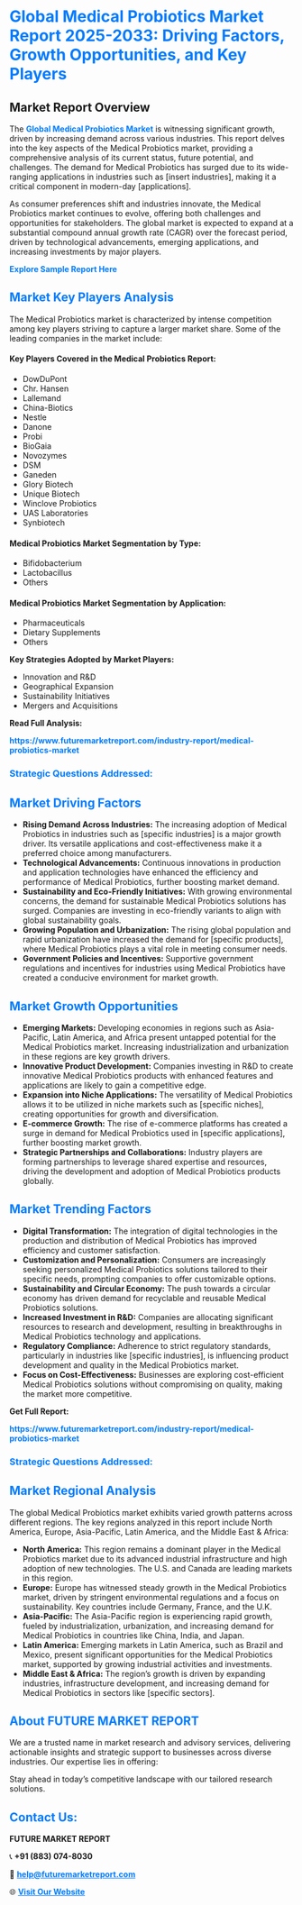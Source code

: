<h1 style="color: #007BFF;">Global Medical Probiotics Market Report 2025-2033: Driving Factors, Growth Opportunities, and Key Players</h1>

<section id="overview">
<h2>Market Report Overview</h2>
<p>The <a href="https://www.futuremarketreport.com/industry-report/medical-probiotics-market" style="color: #007BFF; text-decoration: none;"><strong>Global Medical Probiotics Market</strong></a> is witnessing significant growth, driven by increasing demand across various industries. This report delves into the key aspects of the Medical Probiotics market, providing a comprehensive analysis of its current status, future potential, and challenges. The demand for Medical Probiotics has surged due to its wide-ranging applications in industries such as [insert industries], making it a critical component in modern-day [applications].</p>
<p>As consumer preferences shift and industries innovate, the Medical Probiotics market continues to evolve, offering both challenges and opportunities for stakeholders. The global market is expected to expand at a substantial compound annual growth rate (CAGR) over the forecast period, driven by technological advancements, emerging applications, and increasing investments by major players.</p>
</section>

<section id="overview">
<p><a href="https://www.futuremarketreport.com/request-sample/reportId=52012" style="color: #007BFF; text-decoration: none;"><strong>Explore Sample Report Here</strong></a></p>
</section>

<section id="key-players">
<h2 style="color: #007BFF;">Market Key Players Analysis</h2>
<p>The Medical Probiotics market is characterized by intense competition among key players striving to capture a larger market share. Some of the leading companies in the market include:</p>
<h4>Key Players Covered in the Medical Probiotics Report:</h4>
<ul><li>DowDuPont</li><li>Chr. Hansen</li><li>Lallemand</li><li>China-Biotics</li><li>Nestle</li><li>Danone</li><li>Probi</li><li>BioGaia</li><li>Novozymes</li><li>DSM</li><li>Ganeden</li><li>Glory Biotech</li><li>Unique Biotech</li><li>Winclove Probiotics</li><li>UAS Laboratories</li><li>Synbiotech</li></ul>
<h4>Medical Probiotics Market Segmentation by Type:</h4>
<ul><li>Bifidobacterium</li><li>Lactobacillus</li><li>Others</li></ul>

<h4>Medical Probiotics Market Segmentation by Application:</h4>
<ul><li>Pharmaceuticals</li><li>Dietary Supplements</li><li>Others</li></ul>
<p><strong>Key Strategies Adopted by Market Players:</strong></p>
<ul>
<li>Innovation and R&D</li>
<li>Geographical Expansion</li>
<li>Sustainability Initiatives</li>
<li>Mergers and Acquisitions</li>
</ul>
</section>

<section>
<p><strong>Read Full Analysis: </strong></p><a href="https://www.futuremarketreport.com/industry-report/medical-probiotics-market" style="color: #007BFF; text-decoration: none;"><strong>https://www.futuremarketreport.com/industry-report/medical-probiotics-market</strong></a>
<h3 style="color: #007BFF;">Strategic Questions Addressed:</h3>
</section>

<section id="driving-factors">
<h2 style="color: #007BFF;">Market Driving Factors</h2>
<ul>
<li><strong>Rising Demand Across Industries:</strong> The increasing adoption of Medical Probiotics in industries such as [specific industries] is a major growth driver. Its versatile applications and cost-effectiveness make it a preferred choice among manufacturers.</li>
<li><strong>Technological Advancements:</strong> Continuous innovations in production and application technologies have enhanced the efficiency and performance of Medical Probiotics, further boosting market demand.</li>
<li><strong>Sustainability and Eco-Friendly Initiatives:</strong> With growing environmental concerns, the demand for sustainable Medical Probiotics solutions has surged. Companies are investing in eco-friendly variants to align with global sustainability goals.</li>
<li><strong>Growing Population and Urbanization:</strong> The rising global population and rapid urbanization have increased the demand for [specific products], where Medical Probiotics plays a vital role in meeting consumer needs.</li>
<li><strong>Government Policies and Incentives:</strong> Supportive government regulations and incentives for industries using Medical Probiotics have created a conducive environment for market growth.</li>
</ul>
</section>

<section id="growth-opportunities">
<h2 style="color: #007BFF;">Market Growth Opportunities</h2>
<ul>
<li><strong>Emerging Markets:</strong> Developing economies in regions such as Asia-Pacific, Latin America, and Africa present untapped potential for the Medical Probiotics market. Increasing industrialization and urbanization in these regions are key growth drivers.</li>
<li><strong>Innovative Product Development:</strong> Companies investing in R&D to create innovative Medical Probiotics products with enhanced features and applications are likely to gain a competitive edge.</li>
<li><strong>Expansion into Niche Applications:</strong> The versatility of Medical Probiotics allows it to be utilized in niche markets such as [specific niches], creating opportunities for growth and diversification.</li>
<li><strong>E-commerce Growth:</strong> The rise of e-commerce platforms has created a surge in demand for Medical Probiotics used in [specific applications], further boosting market growth.</li>
<li><strong>Strategic Partnerships and Collaborations:</strong> Industry players are forming partnerships to leverage shared expertise and resources, driving the development and adoption of Medical Probiotics products globally.</li>
</ul>
</section>

<section id="trending-factors">
<h2 style="color: #007BFF;">Market Trending Factors</h2>
<ul>
<li><strong>Digital Transformation:</strong> The integration of digital technologies in the production and distribution of Medical Probiotics has improved efficiency and customer satisfaction.</li>
<li><strong>Customization and Personalization:</strong> Consumers are increasingly seeking personalized Medical Probiotics solutions tailored to their specific needs, prompting companies to offer customizable options.</li>
<li><strong>Sustainability and Circular Economy:</strong> The push towards a circular economy has driven demand for recyclable and reusable Medical Probiotics solutions.</li>
<li><strong>Increased Investment in R&D:</strong> Companies are allocating significant resources to research and development, resulting in breakthroughs in Medical Probiotics technology and applications.</li>
<li><strong>Regulatory Compliance:</strong> Adherence to strict regulatory standards, particularly in industries like [specific industries], is influencing product development and quality in the Medical Probiotics market.</li>
<li><strong>Focus on Cost-Effectiveness:</strong> Businesses are exploring cost-efficient Medical Probiotics solutions without compromising on quality, making the market more competitive.</li>
</ul>
</section>

<section>
<p><strong>Get Full Report: </strong></p><a href="https://www.futuremarketreport.com/industry-report/medical-probiotics-market" style="color: #007BFF; text-decoration: none;"><strong>https://www.futuremarketreport.com/industry-report/medical-probiotics-market</strong></a>
<h3 style="color: #007BFF;">Strategic Questions Addressed:</h3>
</section>


<section id="regional-analysis">
<h2 style="color: #007BFF;">Market Regional Analysis</h2>
<p>The global Medical Probiotics market exhibits varied growth patterns across different regions. The key regions analyzed in this report include North America, Europe, Asia-Pacific, Latin America, and the Middle East & Africa:</p>
<ul>
<li><strong>North America:</strong> This region remains a dominant player in the Medical Probiotics market due to its advanced industrial infrastructure and high adoption of new technologies. The U.S. and Canada are leading markets in this region.</li>
<li><strong>Europe:</strong> Europe has witnessed steady growth in the Medical Probiotics market, driven by stringent environmental regulations and a focus on sustainability. Key countries include Germany, France, and the U.K.</li>
<li><strong>Asia-Pacific:</strong> The Asia-Pacific region is experiencing rapid growth, fueled by industrialization, urbanization, and increasing demand for Medical Probiotics in countries like China, India, and Japan.</li>
<li><strong>Latin America:</strong> Emerging markets in Latin America, such as Brazil and Mexico, present significant opportunities for the Medical Probiotics market, supported by growing industrial activities and investments.</li>
<li><strong>Middle East & Africa:</strong> The region’s growth is driven by expanding industries, infrastructure development, and increasing demand for Medical Probiotics in sectors like [specific sectors].</li>
</ul>
</section>

<footer>
<h2 style="color: #007BFF;">About FUTURE MARKET REPORT</h2>
<p>We are a trusted name in market research and advisory services, delivering actionable insights and strategic support to businesses across diverse industries. Our expertise lies in offering:</p>

<p>Stay ahead in today’s competitive landscape with our tailored research solutions.</p>

<h2 style="color: #007BFF;">Contact Us:</h2>
<p><strong>FUTURE MARKET REPORT</strong></p>
<p>📞 <strong>+91 (883) 074-8030</strong></p>
<p>📧 <strong><a href="mailto:help@futuremarketreport.com" style="color: #007BFF;">help@futuremarketreport.com</a></strong></p>
<p>🌐 <strong><a href="https://www.futuremarketreport.com/" style="color: #007BFF;">Visit Our Website</a></strong></p>
</footer>